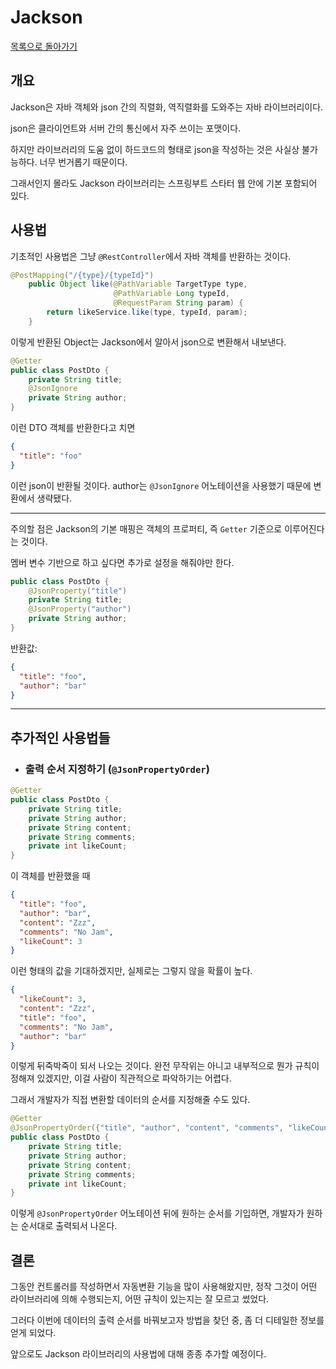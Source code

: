 # Jackson

[목록으로 돌아가기](/README.md)

## 개요

Jackson은 자바 객체와 json 간의 직렬화, 역직렬화를 도와주는 자바 라이브러리이다.

json은 클라이언트와 서버 간의 통신에서 자주 쓰이는 포맷이다.

하지만 라이브러리의 도움 없이 하드코드의 형태로 json을 작성하는 것은 사실상 불가능하다. 너무 번거롭기 때문이다.

그래서인지 몰라도 Jackson 라이브러리는 스프링부트 스타터 웹 안에 기본 포함되어 있다.

## 사용법

기초적인 사용법은 그냥 `@RestController`에서 자바 객체를 반환하는 것이다.

```Java
@PostMapping("/{type}/{typeId}")
    public Object like(@PathVariable TargetType type,
                       @PathVariable Long typeId,
                       @RequestParam String param) {
        return likeService.like(type, typeId, param);
    }
```

이렇게 반환된 Object는 Jackson에서 알아서 json으로 변환해서 내보낸다.

```Java
@Getter
public class PostDto {
    private String title;
    @JsonIgnore
    private String author;
}
```

이런 DTO 객체를 반환한다고 치면

```Json
{
  "title": "foo"
}
```

이런 json이 반환될 것이다. author는 `@JsonIgnore` 어노테이션을 사용했기 때문에 변환에서 생략됐다.

---

주의할 점은 Jackson의 기본 매핑은 객체의 프로퍼티, 즉 `Getter` 기준으로 이루어진다는 것이다.

멤버 변수 기반으로 하고 싶다면 추가로 설정을 해줘야만 한다.

```Java
public class PostDto {
    @JsonProperty("title")
    private String title;
    @JsonProperty("author")
    private String author;
}
```

반환값:

```Json
{
  "title": "foo",
  "author": "bar"
}
```

---

## 추가적인 사용법들

* ### 출력 순서 지정하기 (`@JsonPropertyOrder`)

```Java
@Getter
public class PostDto {
    private String title;
    private String author;
    private String content;
    private String comments;
    private int likeCount;
}
```

이 객체를 반환했을 때

```Json
{
  "title": "foo",
  "author": "bar",
  "content": "Zzz",
  "comments": "No Jam",
  "likeCount": 3
}
```

이런 형태의 값을 기대하겠지만, 실제로는 그렇지 않을 확률이 높다.

```Json
{
  "likeCount": 3,
  "content": "Zzz",
  "title": "foo",
  "comments": "No Jam",
  "author": "bar"
}
```

이렇게 뒤죽박죽이 되서 나오는 것이다. 완전 무작위는 아니고 내부적으로 뭔가 규칙이 정해져 있겠지만, 이걸 사람이 직관적으로 파악하기는 어렵다.

그래서 개발자가 직접 변환할 데이터의 순서를 지정해줄 수도 있다.

```Java
@Getter
@JsonPropertyOrder({"title", "author", "content", "comments", "likeCount"})
public class PostDto {
    private String title;
    private String author;
    private String content;
    private String comments;
    private int likeCount;
}
```

이렇게 `@JsonPropertyOrder` 어노테이션 뒤에 원하는 순서를 기입하면, 개발자가 원하는 순서대로 출력되서 나온다.

## 결론

그동안 컨트롤러를 작성하면서 자동변환 기능을 많이 사용해왔지만, 정작 그것이 어떤 라이브러리에 의해 수행되는지, 어떤 규칙이 있는지는 잘 모르고 썼었다.

그러다 이번에 데이터의 출력 순서를 바꿔보고자 방법을 찾던 중, 좀 더 디테일한 정보를 얻게 되었다.

앞으로도 Jackson 라이브러리의 사용법에 대해 종종 추가할 예정이다.
